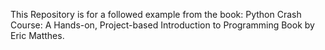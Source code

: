 This Repository is for a followed example from the book: Python Crash Course: A Hands-on, Project-based Introduction to Programming
Book by Eric Matthes.
